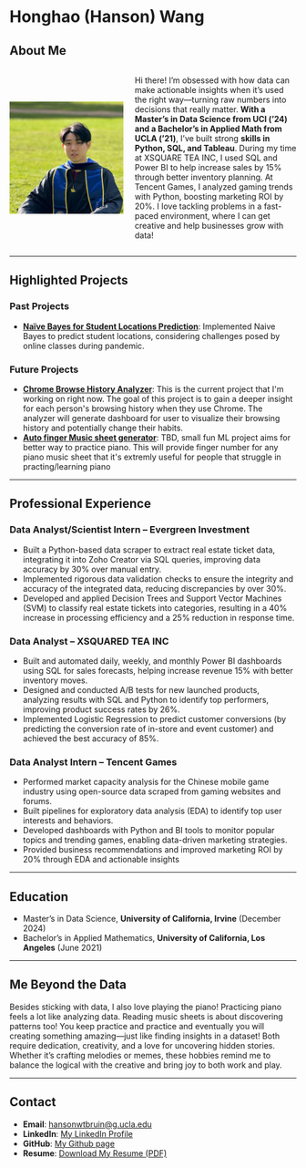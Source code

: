 # **Honghao (Hanson) Wang**

## **About Me**
<div style="display: flex; align-items: center;">
  <img src="img/Profile_Pic.png" alt="Profile Picture" width="200" style="margin-right: 20px;">
  <p>
    Hi there! I’m obsessed with how data can make actionable insights when it’s used the right way—turning raw numbers into decisions that really matter. <strong>With a Master’s in Data Science from UCI (’24) and a Bachelor’s in Applied Math from UCLA (’21)</strong>, I’ve built strong <strong>skills in Python, SQL, and Tableau</strong>. During my time at XSQUARE TEA INC, I used SQL and Power BI to help increase sales by 15% through better inventory planning. At Tencent Games, I analyzed gaming trends with Python, boosting marketing ROI by 20%. I love tackling problems in a fast-paced environment, where I can get creative and help businesses grow with data!
  </p>
</div>

---

## **Highlighted Projects**
### **Past Projects**
- [**Naïve Bayes for Student Locations Prediction**](https://github.com/Hanson038/Hanson038.github.io/blob/827067c21510126dcf5345c1fcb0c572553e00f8/Project/Final_Project_Report.pdf): Implemented Naive Bayes to predict student locations, considering challenges posed by online classes during pandemic.

### **Future Projects**
- [**Chrome Browse History Analyzer**](#): This is the current project that I'm working on right now. The goal of this project is to gain a deeper insight for each person's browsing history when they use Chrome. The analyzer will generate dashboard for user to visualize their browsing history and potentially change their habits.
- [**Auto finger Music sheet generator**](#): TBD, small fun ML project aims for better way to practice piano. This will provide finger number for any piano music sheet that it's extremly useful for people that struggle in practing/learning piano
  
---


## **Professional Experience**

### **Data Analyst/Scientist Intern – Evergreen Investment**
- Built a Python-based data scraper to extract real estate ticket data, integrating it into Zoho Creator via SQL queries, improving data accuracy by 30% over manual entry.
- Implemented rigorous data validation checks to ensure the integrity and accuracy of the integrated data, reducing discrepancies by over 30%.
- Developed and applied Decision Trees and Support Vector Machines (SVM) to classify real estate tickets into categories, resulting in a 40% increase in processing efficiency and a 25% reduction in response time.

### **Data Analyst – XSQUARED TEA INC**
- Built and automated daily, weekly, and monthly Power BI dashboards using SQL for sales forecasts, helping increase revenue 15% with better inventory moves.
- Designed and conducted A/B tests for new launched products, analyzing results with SQL and Python to identify top performers, improving product success rates by 26%.
- Implemented Logistic Regression to predict customer conversions (by predicting the conversion rate of in-store and event customer) and achieved the best accuracy of 85%.

### **Data Analyst Intern – Tencent Games**
- Performed market capacity analysis for the Chinese mobile game industry using open-source data scraped from gaming websites and forums.
- Built pipelines for exploratory data analysis (EDA) to identify top user interests and behaviors.
- Developed dashboards with Python and BI tools to monitor popular topics and trending games, enabling data-driven marketing strategies.
- Provided business recommendations and improved marketing ROI by 20% through EDA and actionable insights


---

## **Education**
- Master’s in Data Science, **University of California, Irvine** (December 2024)
- Bachelor’s in Applied Mathematics, **University of California, Los Angeles** (June 2021)

---
## **Me Beyond the Data**

Besides sticking with data, I also love playing the piano!
Practicing piano feels a lot like analyzing data. Reading music sheets is about discovering patterns too! You keep practice and practice and eventually you will creating something amazing—just like finding insights in a dataset! Both require dedication, creativity, and a love for uncovering hidden stories.
Whether it’s crafting melodies or memes, these hobbies remind me to balance the logical with the creative and bring joy to both work and play.

---

## **Contact**
- **Email**: [hansonwtbruin@g.ucla.edu](mailto:hansonwtbruin@g.ucla.edu)
- **LinkedIn**: [My LinkedIn Profile](https://www.linkedin.com/in/hanson-wang-9b6a701a3/)
- **GitHub**: [My Github page](https://github.com/Hanson038)
- **Resume**: [Download My Resume (PDF)](https://drive.google.com/file/d/1exiQl6fRVOtWDmrh0l0cH7oo4OXaNgwt/view?usp=sharing)
